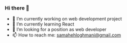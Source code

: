 ### Hi there 👋

- 🔭 I’m currently working on web development project
- 🌱 I’m currently learning React
- 🤔 I’m looking for a position as web developer
- 📫 How to reach me: samahehloghmani@gmail.com


